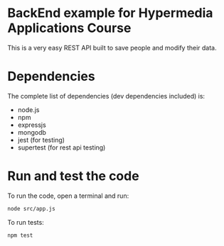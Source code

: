 # BackEnd example for Hypermedia Applications Course

This is a very easy REST API built to save people and modify their data.

# Dependencies

The complete list of dependencies (dev dependencies included) is:

- node.js
- npm
- expressjs
- mongodb
- jest (for testing)
- supertest (for rest api testing)

# Run and test the code

To run the code, open a terminal and run:

```sh
node src/app.js
```

To run tests:

```sh
npm test
```
